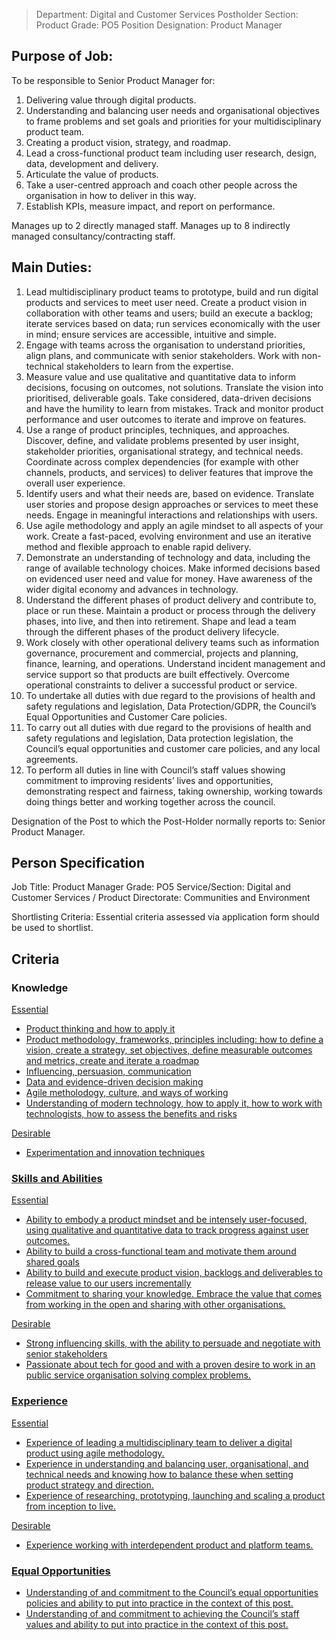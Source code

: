


>Department: Digital and Customer Services
>Postholder Section: Product
>Grade: PO5
>Position Designation: Product Manager

## Purpose of Job:
To be responsible to Senior Product Manager for:
1.  Delivering value through digital products.    
2.  Understanding and balancing user needs and organisational objectives to frame problems and set goals and priorities for your multidisciplinary product team.    
3.  Creating a product vision, strategy, and roadmap.    
4.  Lead a cross-functional product team including user research, design, data, development and delivery.    
5.  Articulate the value of products.    
6.  Take a user-centred approach and coach other people across the organisation in how to deliver in this way.    
7.  Establish KPIs, measure impact, and report on performance.

Manages up to 2 directly managed staff.
Manages up to 8 indirectly managed consultancy/contracting staff.

## Main Duties:
1.  Lead multidisciplinary product teams to prototype, build and run digital products and services to meet user need. Create a product vision in collaboration with other teams and users; build an execute a backlog; iterate services based on data; run services economically with the user in mind; ensure services are accessible, intuitive and simple.
2.  Engage with teams across the organisation to understand priorities, align plans, and communicate with senior stakeholders. Work with non-technical stakeholders to learn from the expertise.  
3.  Measure value and use qualitative and quantitative data to inform decisions, focusing on outcomes, not solutions. Translate the vision into prioritised, deliverable goals. Take considered, data-driven decisions and have the humility to learn from mistakes. Track and monitor product performance and user outcomes to iterate and improve on features.  
4.  Use a range of product principles, techniques, and approaches. Discover, define, and validate problems presented by user insight, stakeholder priorities, organisational strategy, and technical needs. Coordinate across complex dependencies (for example with other channels, products, and services) to deliver features that improve the overall user experience.  
5.  Identify users and what their needs are, based on evidence. Translate user stories and propose design approaches or services to meet these needs. Engage in meaningful interactions and relationships with users.  
6.  Use agile methodology and apply an agile mindset to all aspects of your work. Create a fast-paced, evolving environment and use an iterative method and flexible approach to enable rapid delivery.  
7.  Demonstrate an understanding of technology and data, including the range of available technology choices. Make informed decisions based on evidenced user need and value for money. Have awareness of the wider digital economy and advances in technology.  
8.  Understand the different phases of product delivery and contribute to, place or run these. Maintain a product or process through the delivery phases, into live, and then into retirement. Shape and lead a team through the different phases of the product delivery lifecycle.  
9.  Work closely with other operational delivery teams such as information governance, procurement and commercial, projects and planning, finance, learning, and operations. Understand incident management and service support so that products are built effectively. Overcome operational constraints to deliver a successful product or service.  
10.  To undertake all duties with due regard to the provisions of health and safety regulations and legislation, Data Protection/GDPR, the Council’s Equal Opportunities and Customer Care policies.
11.  To carry out all duties with due regard to the provisions of health and safety regulations and legislation, Data protection legislation, the Council’s equal opportunities and customer care policies, and any local agreements.
12.  To perform all duties in line with Council’s staff values showing commitment to improving residents’ lives and opportunities, demonstrating respect and fairness, taking ownership, working towards doing things better and working together across the council.
 
Designation of the Post to which the Post-Holder normally reports to: Senior Product Manager.

## Person Specification
Job Title: Product Manager
Grade: PO5
Service/Section: Digital and Customer Services / Product 
Directorate: Communities and Environment

Shortlisting Criteria: Essential criteria assessed via application form should be used to shortlist.

## Criteria
### Knowledge
<u>Essential
-   Product thinking and how to apply it    
-   Product methodology, frameworks, principles including: how to define a vision, create a strategy, set objectives, define measurable outcomes and metrics, create and iterate a roadmap    
-   Influencing, persuasion, communication    
-   Data and evidence-driven decision making    
-   Agile metholodogy, culture, and ways of working    
-   Understanding of modern technology, how to apply it, how to work with technologists, how to assess the benefits and risks

<u>Desirable
-   Experimentation and innovation techniques

### Skills and Abilities
<u>Essential
-   Ability to embody a product mindset and be intensely user-focused, using qualitative and quantitative data to track progress against user outcomes.
-   Ability to build a cross-functional team and motivate them around shared goals
-   Ability to build and execute product vision, backlogs and deliverables to release value to our users incrementally   
-   Commitment to sharing your knowledge. Embrace the value that comes from working in the open and sharing with other organisations.

<u>Desirable
-   Strong influencing skills, with the ability to persuade and negotiate with senior stakeholders    
-   Passionate about tech for good and with a proven desire to work in an public service organisation solving complex problems.

### Experience
<u>Essential
-   Experience of leading a multidisciplinary team to deliver a digital product using agile methodology.  
-   Experience in understanding and balancing user, organisational, and technical needs and knowing how to balance these when setting product strategy and direction.  
-   Experience of researching, prototyping, launching and scaling a product from inception to live.  

<u>Desirable
-   Experience working with interdependent product and platform teams.    

### Equal Opportunities
-   Understanding of and commitment to the Council’s equal opportunities policies and ability to put into practice in the context of this post.
-   Understanding of and commitment to achieving the Council’s staff values and ability to put into practice in the context of this post.

